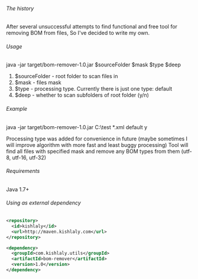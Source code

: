 ###### The history
After several unsuccessful attempts to find functional and free tool for removing BOM from files,
So I've decided to write my own.

###### Usage
java -jar target/bom-remover-1.0.jar $sourceFolder $mask $type $deep

1. $sourceFolder - root folder to scan files in
2. $mask - files mask
3. $type - processing type. Currently there is just one type: default
4. $deep - whether to scan subfolders of root folder (y/n)

###### Example
java -jar target/bom-remover-1.0.jar C:\test *.xml default y

Processing type was added for convenience in future (maybe sometimes I will improve algorithm with more fast and least buggy processing)
Tool will find all files with specified mask and remove any BOM types from them (utf-8, utf-16, utf-32)

###### Requirements
Java 1.7+

###### Using as external dependency

```xml
<repository>
  <id>kishlaly</id>
  <url>http://maven.kishlaly.com</url>
</repository>
```

```xml
<dependency>
  <groupId>com.kishlaly.utils</groupId>
  <artifactId>bom-remover</artifactId>
  <version>1.0</version>
</dependency>
```
